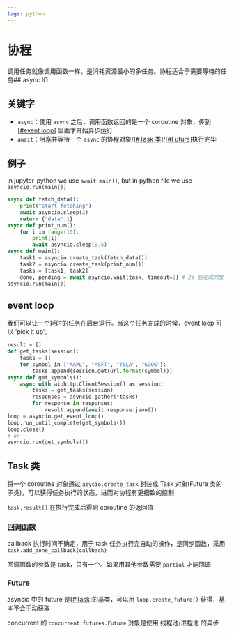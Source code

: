 ```yaml
---
tags: python
---
```

# 协程

调用任务就像调用函数一样，是消耗资源最小的多任务。协程适合于需要等待的任务## async IO

## 关键字

- `async`：使用 `async` 之后，调用函数返回的是一个 coroutine 对象，传到 [[#event loop]] 里面才开始异步运行
- `await`：阻塞并等待一个 `async` 的协程对象/[[#Task 类]]/[[#Future]]执行完毕

## 例子

in jupyter-python we use `await main()`, but in python file we use `asyncio.run(main())`

```python
async def fetch_data():
    print("start fetching")
    await asyncio.sleep(2)
    return {"data":1}
async def print_num():
    for i in range(10):
        print(i)
        await asyncio.sleep(0.5)
async def main():
    task1 = asyncio.create_task(fetch_data())
    task2 = asyncio.create_task(print_num())
    tasks = [task1, task2]
    done, pending = await asyncio.wait(task, timeout=2) # 2s 后完成的放 done，没有完成的放 pending 返回
asyncio.run(main())
```

## event loop

我们可以让一个耗时的任务在后台运行。当这个任务完成的时候，event loop 可以 'pick it up'。

```python
result = []
def get_tasks(session):
    tasks = []
    for symbol in ["AAPL", "MSFT", "TSLA", "GOOG"]:
        tasks.append(session.get(url.format(symbol)))
async def get_symbols():
    async with aiohttp.ClientSession() as session:
        tasks = get_tasks(session)
        responses = asyncio.gather(*tasks)
        for response in responses:
            result.append(await response.json())
loop = asyncio.get_event_loop()
loop.run_until_complete(get_symbols())
loop.close()
# or
asyncio.run(get_symbols())
```

## Task 类

将一个 coroutine 对象通过 `asycio.create_task` 封装成 Task 对象(Future 类的子类)，可以获得任务执行的状态，进而对协程有更细致的控制

`task.result()` 在执行完成后得到 coroutine 的返回值

### 回调函数

callback 执行时间不确定，用于 task 任务执行完自动的操作，是同步函数，采用 `task.add_done_callback(callback)`

回调函数的参数是 task，只有一个。如果用其他参数需要 `partial` 才能回调

### Future

asyncio 中的 future 是[[#Task]]的基类，可以用 `loop.create_future()` 获得，基本不会手动获取

concurrent 的 `concurrent.futures.Future` 对象是使用 线程池/进程池 的异步

[//begin]: # "Autogenerated link references for markdown compatibility"
[#event loop]: 协程.md "协程"
[#Task 类]: 协程.md "协程"
[#Future]: 协程.md "协程"
[#Task]: 协程.md "协程"
[//end]: # "Autogenerated link references"
